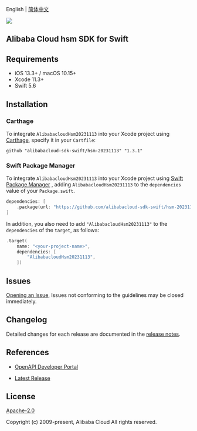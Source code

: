 English | [简体中文](README-CN.md)

![](https://aliyunsdk-pages.alicdn.com/icons/AlibabaCloud.svg)

## Alibaba Cloud hsm SDK for Swift

## Requirements

- iOS 13.3+ / macOS 10.15+
- Xcode 11.3+
- Swift 5.6

## Installation

### Carthage

To integrate `AlibabacloudHsm20231113` into your Xcode project using [Carthage](https://github.com/Carthage/Carthage), specify it in your `Cartfile`:

```ogdl
github "alibabacloud-sdk-swift/hsm-20231113" "1.3.1"
```

### Swift Package Manager

To integrate `AlibabacloudHsm20231113` into your Xcode project using [Swift Package Manager](https://swift.org/package-manager/) , adding `AlibabacloudHsm20231113` to the `dependencies` value of your `Package.swift`.

```swift
dependencies: [
    .package(url: "https://github.com/alibabacloud-sdk-swift/hsm-20231113.git", from: "1.3.1")
]
```

In addition, you also need to add `"AlibabacloudHsm20231113"` to the `dependencies` of the `target`, as follows:

```swift
.target(
    name: "<your-project-name>",
    dependencies: [
        "AlibabacloudHsm20231113",
    ])
```

## Issues

[Opening an Issue](https://github.com/alibabacloud-sdk-swift/hsm-20231113/issues/new), Issues not conforming to the guidelines may be closed immediately.

## Changelog

Detailed changes for each release are documented in the [release notes](./ChangeLog.txt).

## References

* [OpenAPI Developer Portal](https://next.api.alibabacloud.com/home)
- [Latest Release](https://github.com/alibabacloud-sdk-swift/hsm-20231113)

## License

[Apache-2.0](http://www.apache.org/licenses/LICENSE-2.0)

Copyright (c) 2009-present, Alibaba Cloud All rights reserved.
